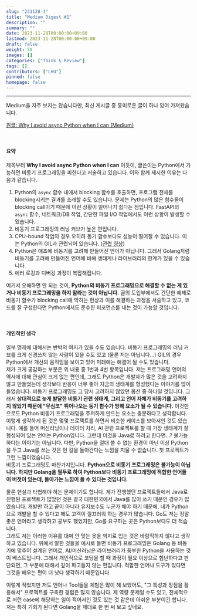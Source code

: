 ```yaml
---
slug: "231128-1"
title: "Medium Digest #1"
description: ""
summary: ""
date: 2023-11-28T00:00:00+09:00
lastmod: 2023-11-28T00:00:00+09:00
draft: false
weight: 50
images: []
categories: ["Think & Review"]
tags: []
contributors: ["LHU"]
pinned: false
homepage: false
---
```


---

Medium을 자주 보지는 않습니다만, 최신 게시글 중 흥미로운 글이 하나 있어 가져왔습니다.

[원글: Why I avoid async Python when I can (Medium)][medium]

<br>

#### 요약

제목부터 **Why I avoid async Python when I can** 이듯이, 글쓴이는 Python에서 가능하면 비동기 프로그래밍을 피한다고 서술하고 있습니다. 이와 함께 제시한 이유는 다음과 같습니다.

1. Python의 `async` 함수 내에서 blocking 함수를 호출하면, 프로그램 전체를 blocking시키는 결과를 초래할 수도 있습니다. 문제는 Python의 많은 함수들이 blocking call이기 때문에 이런 상황이 일어나기 쉽다는 점입니다. FastAPI의 `async` 함수, 네트워크/DB 작업, 간단한 파일 I/O 작업에서도 이런 상황이 발생할 수 있습니다.
2. 비동기 프로그래밍의 러닝 커브가 높은 편입니다.
3. CPU-bound 작업의 경우 오히려 동기 함수보다도 성능이 떨어질 수 있습니다. 이는 Python의 GIL과 관련되어 있습니다. ([관련 영상][ref1])
4. Python은 애초에 비동기를 고려해 만들어진 언어가 아닙니다. 그래서 Golang처럼 비동기를 고려해 만들어진 언어에 비해 생태계나 라이브러리의 한계가 있을 수 있습니다.
5. 에러 로깅과 디버깅 과정이 복잡해집니다.

여기서 오해하면 안 되는 것이, **Python의 비동기 프로그래밍으로 해결할 수 없는 게 있거나 비동기 프로그래밍을 하지 말라는 것이 아닙니다.** 글의 도입부에서도 간단한 예제로 비동기 함수가 blocking call에 막히는 현상과 이를 해결하는 과정을 서술하고 있고, 코드를 잘 구성한다면 Python에서도 준수한 퍼포먼스를 내는 것이 가능할 것입니다.

<br>

#### 개인적인 생각

일부 명제에 대해서는 반박의 여지가 있을 수도 있습니다. 비동기 프로그래밍의 러닝 커브를 크게 신경쓰지 않는 사람이 있을 수도 있고 (물론 저는 아닙니다...) GIL의 경우 Python에서 개선의 움직임을 보이고 있어 미래에는 해결이 될 수도 있습니다.  
제가 크게 공감하는 부분은 위 내용 중 1번과 4번 항목입니다. 저는 프로그래밍 언어의 역사에 대해 관심이 크게 없는 편인데, 그래도 Python은 개발자가 많은 것을 고려하지 않고 만들었는데 생각보다 반응이 너무 좋아 지금의 생태계를 형성했다는 이야기를 많이 들었습니다. 비동기 프로그래밍도 그 당시 고려하지 않았던 옵션 중 하나일 것입니다. 그래서 **상대적으로 늦게 발달한 비동기 관련 생태계, 그리고 언어 자체가 비동기를 고려하지 않았기 때문에 "무심코" 튀어나오는 동기 함수가 방해 요소가 될 수 있습니다.** 이것만으로도 Python 비동기 프로그래밍을 주저하게 만드는 요소는 충분하다고 생각합니다.  
이렇게 생각하게 된 것은 몇몇 프로젝트를 하면서 비슷한 케이스를 보아서인 것도 있습니다. 예를 들어 머신러닝이나 데이터 처리, AI 관련 프로젝트를 할 때 가장 생태계가 잘 형성되어 있는 언어는 Python입니다. 그런데 이것을 Java로 하려고 한다면...? 불가능하다는 이야기는 아닙니다. 다만, Python을 절대 쓸 수 없는 환경이 아닌 이상 Python을 두고 Java를 쓰는 것은 먼 길을 돌아간다는 느낌을 지울 수 없습니다. 첫 프로젝트가 그런 느낌이었습니다.  
비동기 프로그래밍도 마찬가지입니다. **Python으로 비동기 프로그래밍은 불가능이 아닙니다. 하지만 Golang을 필두로 하여 Python보다 비동기 프로그래밍에 적합한 언어들이 버젓이 있는데, 돌아가는 느낌이 들 수 있다는 것입니다.**

물론 현실과 타협해야 하는 문제이기도 합니다. 제가 진행했던 프로젝트들에서 Java로 진행된 프로젝트가 많았던 것은 결국 대한민국에서 Java를 많이 쓰기 때문인 경우가 많았습니다. 개발만 하고 끝이 아니라 유지보수도 누군가 해야 하기 때문에, 내가 Python으로 개발을 할 수 있다고 해도 고객이 껄끄러워 하는 경우가 많습니다. Go도 저는 정말 좋은 언어라고 생각하고 공부도 했었지만, Go를 요구하는 곳은 Python보다도 더 적습니다...  
그래도 저는 이러한 이유를 대며 안 맞는 옷을 억지로 입는 것은 바람직하지 않다고 생각하고 있습니다. 위에서 말한 것들을 예시로 들면 비동기 프로그래밍은 Golang 등 비동기에 맞추어 설계된 언어로, AI/머신러닝은 라이브러리가 풍부한 Python을 사용하는 것이 베스트입니다. 그래서 개인적으로 코딩을 할 때 과정이 필요 이상으로 험난하다고 판단되면, 그 부분에 대해서 깊이 파고들지 않는 편입니다. 적합한 언어나 도구가 있다면 그것을 배우는 편이 더 낫다 생각하기 때문입니다.

이렇게 적었지만 저도 언어나 Tool들을 체험은 많이 해 보았어도, "그 특성과 장점을 활용해서" 프로젝트를 구축한 경험은 많지 않습니다. 제 역량 문제일 수도 있고, 전체적으로 저런 case에 해당하는 일이 적어서인 것도 있는 것 같은데 아쉬운 부분이긴 합니다. 저는 특히 기회가 된다면 Golang을 제대로 한 번 써 보고 싶네요.

[ref1]: https://youtu.be/Obt-vMVdM8s?si=7B-SW8JnjjkRVNJ6
[medium]: https://oscar-evertsson.medium.com/why-i-avoid-async-python-when-i-can-dfa383a2125c
